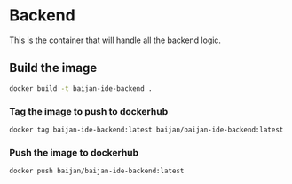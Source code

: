 # Backend

This is the container that will handle all the backend logic.

## Build the image

```bash
docker build -t baijan-ide-backend .
```

### Tag the image to push to dockerhub

```bash
docker tag baijan-ide-backend:latest baijan/baijan-ide-backend:latest
```

### Push the image to dockerhub

```bash
docker push baijan/baijan-ide-backend:latest
```
